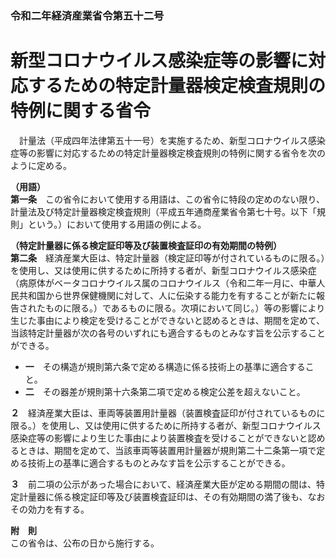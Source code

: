 ### 令和二年経済産業省令第五十二号  
# 新型コロナウイルス感染症等の影響に対応するための特定計量器検定検査規則の特例に関する省令  
　計量法（平成四年法律第五十一号）を実施するため、新型コロナウイルス感染症等の影響に対応するための特定計量器検定検査規則の特例に関する省令を次のように定める。  
  
**（用語）**  
**第一条**　この省令において使用する用語は、この省令に特段の定めのない限り、計量法及び特定計量器検定検査規則（平成五年通商産業省令第七十号。以下「規則」という。）において使用する用語の例による。  
  
**（特定計量器に係る検定証印等及び装置検査証印の有効期間の特例）**  
**第二条**　経済産業大臣は、特定計量器（検定証印等が付されているものに限る。）を使用し、又は使用に供するために所持する者が、新型コロナウイルス感染症（病原体がベータコロナウイルス属のコロナウイルス（令和二年一月に、中華人民共和国から世界保健機関に対して、人に伝染する能力を有することが新たに報告されたものに限る。）であるものに限る。次項において同じ。）等の影響により生じた事由により検定を受けることができないと認めるときは、期間を定めて、当該特定計量器が次の各号のいずれにも適合するものとみなす旨を公示することができる。  
* **一**　その構造が規則第六条で定める構造に係る技術上の基準に適合すること。  
* **二**　その器差が規則第十六条第二項で定める検定公差を超えないこと。  
  
**２**　経済産業大臣は、車両等装置用計量器（装置検査証印が付されているものに限る。）を使用し、又は使用に供するために所持する者が、新型コロナウイルス感染症等の影響により生じた事由により装置検査を受けることができないと認めるときは、期間を定めて、当該車両等装置用計量器が規則第二十二条第一項で定める技術上の基準に適合するものとみなす旨を公示することができる。  
  
**３**　前二項の公示があった場合において、経済産業大臣が定める期間の間は、特定計量器に係る検定証印等及び装置検査証印は、その有効期間の満了後も、なおその効力を有する。  
  
**附　則**  
この省令は、公布の日から施行する。  
  
